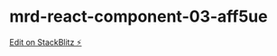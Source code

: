 # mrd-react-component-03-aff5ue

[Edit on StackBlitz ⚡️](https://stackblitz.com/edit/mrd-react-component-03-aff5ue)